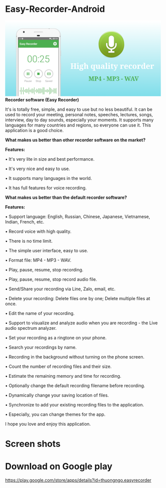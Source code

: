 # Easy-Recorder-Android
![xxx](graphic_feature_new_easy_recorder.png)
<b>Recorder software (Easy Recorder)</b>

It's is totally free, simple, and easy to use but no less beautiful. It can be used to record your meeting, personal notes, speeches, lectures, songs, interview, day to day sounds, especially your moments. It supports many languages for many countries and regions, so everyone can use it. This application is a good choice.

<b>What makes us better than other recorder software on the market?</b>

<b>Features:</b>

• It's very lite in size and best performance.

• It's very nice and easy to use.

• It supports many languages in the world.

• It has full features for voice recording.

<b>What makes us better than the default recorder software?</b>

<b>Features:</b>

• Support language: English, Russian, Chinese, Japanese, Vietnamese, Indian, French, etc.

• Record voice with high quality.

• There is no time limit.

• The simple user interface, easy to use.

• Format file: MP4 - MP3 - WAV.

• Play, pause, resume, stop recording.

• Play, pause, resume, stop record audio file.

• Send/Share your recording via Line, Zalo, email, etc.

• Delete your recording: Delete files one by one; Delete multiple files at once.

• Edit the name of your recording.

• Support to visualize and analyze audio when you are recording - the Live audio spectrum analyzer.

• Set your recording as a ringtone on your phone.

• Search your recordings by name.

• Recording in the background without turning on the phone screen.

• Count the number of recording files and their size.

• Estimate the remaining memory and time for recording.

• Optionally change the default recording filename before recording.

• Dynamically change your saving location of files.

• Synchronize to add your existing recording files to the application.

• Especially, you can change themes for the app.

I hope you love and enjoy this application.
# Screen shots


# Download on Google play
https://play.google.com/store/apps/details?id=thuongngo.easyrecorder
